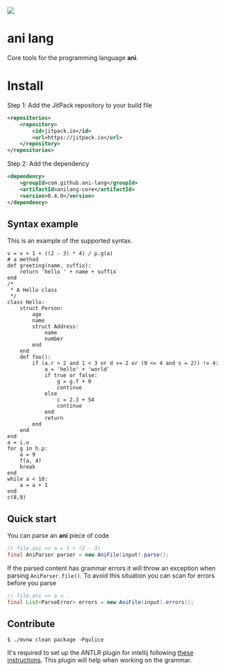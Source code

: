[![](https://jitpack.io/v/ani-lang/anilang-core.svg)](https://jitpack.io/#ani-lang/anilang-core)

# ani lang

Core tools for the programming language **ani**.

# Install

Step 1: Add the JitPack repository to your build file

```xml
<repositories>
    <repository>
        <id>jitpack.io</id>
        <url>https://jitpack.io</url>
    </repository>
</repositories>
```

Step 2: Add the dependency

```xml
<dependency>
    <groupId>com.github.ani-lang</groupId>
    <artifactId>anilang-core</artifactId>
    <version>0.4.0</version>
</dependency>
```

## Syntax example
This is an example of the supported syntax.
```
v = v + 1 + ((2 - 3) * 4) / p.g(a)
# a method
def greeting(name, suffix):
    return 'hello ' + name + suffix
end
/*
 * A Hello class
 */
class Hello:
    struct Person:
        age
        name
        struct Address:
            name
            number
        end
    end
    def foo():
        if (a.r > 2 and 1 < 3 or d >= 2 or (9 <= 4 and s = 2)) != 4:
            a = 'hello' + 'world'
            if true or false:
                g = g.f + 0
                continue
            else
                c = 2.3 + 54
                continue
            end
            return
        end
    end
end
a = i.u
for g in h.p:
    a = 9
    f(a, 4)
    break
end
while a < 10:
    a = a + 1
end
c(8,9)
```

## Quick start

You can parse an **ani** piece of code

```java
// file.ani => a = 1 + (2 - 3)
final AniParser parser = new AniFile(input).parse(); 
```

If the parsed content has grammar errors it will throw an exception when parsing `AniParser.file()`. To avoid this
situation you can scan for errors before you parse

```java
// file.ani => a = .
final List<ParseError> errors = new AniFile(input).errors();
```

## Contribute

````shell
$ ./mvnw clean package -Pqulice
````

It's required to set up the ANTLR plugin for intellij
following [these instructions](https://docs.google.com/document/d/1gQ2lsidvN2cDUUsHEkT05L-wGbX5mROB7d70Aaj3R64/edit#).
This plugin will help when working on the grammar.
